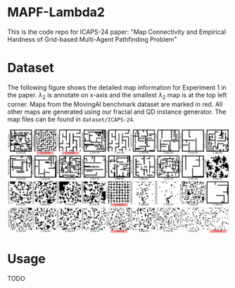 # MAPF-Lambda2
This is the code repo for ICAPS-24 paper: "Map Connectivity and Empirical Hardness of Grid-based Multi-Agent Pathfinding Problem"

# Dataset

The following figure shows the detailed map information for Experiment 1 in the paper. $\lambda_2$ is annotate on x-axis and the smallest $\lambda_2$ map is at the top left corner. Maps from the MovingAI benchmark dataset are marked in red. All other maps are generated using our fractal and QD instance generator. The map files can be found in `dataset/ICAPS-24`.

![map info](pics/icaps24_exp_1.png)

# Usage

TODO